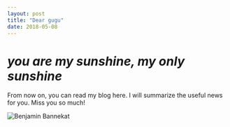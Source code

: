 ```yaml
---
layout: post
title: "Dear gugu"
date: 2018-05-08
---
```

# _you are my sunshine, my only sunshine_

From now on, you can read my blog here. I will summarize the useful news for you. Miss you so much!

![Benjamin Bannekat](https://octodex.github.com/images/bannekat.png)